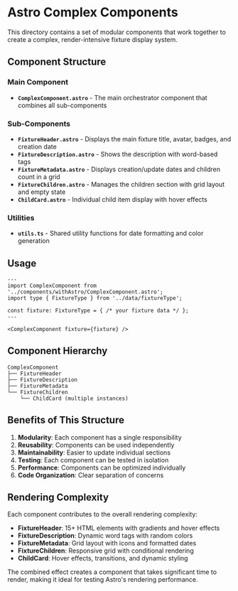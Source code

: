 # Astro Complex Components

This directory contains a set of modular components that work together to create a complex, render-intensive fixture display system.

## Component Structure

### Main Component
- **`ComplexComponent.astro`** - The main orchestrator component that combines all sub-components

### Sub-Components
- **`FixtureHeader.astro`** - Displays the main fixture title, avatar, badges, and creation date
- **`FixtureDescription.astro`** - Shows the description with word-based tags
- **`FixtureMetadata.astro`** - Displays creation/update dates and children count in a grid
- **`FixtureChildren.astro`** - Manages the children section with grid layout and empty state
- **`ChildCard.astro`** - Individual child item display with hover effects

### Utilities
- **`utils.ts`** - Shared utility functions for date formatting and color generation

## Usage

```astro
---
import ComplexComponent from '../components/withAstro/ComplexComponent.astro';
import type { FixtureType } from '../data/fixtureType';

const fixture: FixtureType = { /* your fixture data */ };
---

<ComplexComponent fixture={fixture} />
```

## Component Hierarchy

```
ComplexComponent
├── FixtureHeader
├── FixtureDescription
├── FixtureMetadata
└── FixtureChildren
    └── ChildCard (multiple instances)
```

## Benefits of This Structure

1. **Modularity**: Each component has a single responsibility
2. **Reusability**: Components can be used independently
3. **Maintainability**: Easier to update individual sections
4. **Testing**: Each component can be tested in isolation
5. **Performance**: Components can be optimized individually
6. **Code Organization**: Clear separation of concerns

## Rendering Complexity

Each component contributes to the overall rendering complexity:
- **FixtureHeader**: 15+ HTML elements with gradients and hover effects
- **FixtureDescription**: Dynamic word tags with random colors
- **FixtureMetadata**: Grid layout with icons and formatted dates
- **FixtureChildren**: Responsive grid with conditional rendering
- **ChildCard**: Hover effects, transitions, and dynamic styling

The combined effect creates a component that takes significant time to render, making it ideal for testing Astro's rendering performance.
